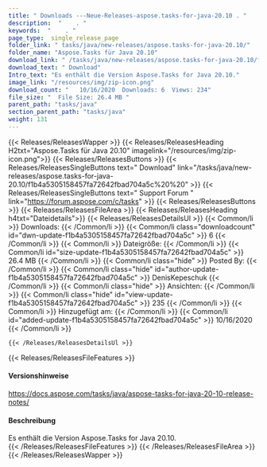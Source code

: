 ```yaml
---
title: " Downloads ---Neue-Releases-aspose.tasks-for-java-20.10 . "
description:  "    . " 
keywords:  "    . " 
page_type:  single_release_page
folder_link: " tasks/java/new-releases/aspose.tasks-for-java-20.10/"
folder_name: "Aspose.Tasks für Java 20.10"
download_link: " /tasks/java/new-releases/aspose.tasks-for-java-20.10/f1b4a5305158457fa72642fbad704a5c"
download_text: " Download"
Intro_text: "Es enthält die Version Aspose.Tasks for Java 20.10."
image_link: "/resources/img/zip-icon.png"
download_count: "   10/16/2020  Downloads: 6  Views: 234"
file_size: "  File Size: 26.4 MB "
parent_path: "tasks/java"
section_parent_path: "tasks/java"
weight: 131
---
```


{{< Releases/ReleasesWapper >}}
  {{< Releases/ReleasesHeading H2txt="Aspose.Tasks für Java 20.10" imagelink="/resources/img/zip-icon.png">}}
  {{< Releases/ReleasesButtons >}}
    {{< Releases/ReleasesSingleButtons text=" Download" link="/tasks/java/new-releases/aspose.tasks-for-java-20.10/f1b4a5305158457fa72642fbad704a5c%20%20" >}}
    {{< Releases/ReleasesSingleButtons text=" Support Forum " link="https://forum.aspose.com/c/tasks" >}}
  {{< Releases/ReleasesButtons >}}
  {{< Releases/ReleasesFileArea >}}
    {{< Releases/ReleasesHeading h4txt="Dateidetails">}}
    {{< Releases/ReleasesDetailsUl >}}
            {{< Common/li >}} Downloads: {{< /Common/li >}}
      {{< Common/li class="downloadcount" id="dwn-update-f1b4a5305158457fa72642fbad704a5c" >}} 6 {{< /Common/li >}}
      {{< Common/li >}} Dateigröße: {{< /Common/li >}}
      {{< Common/li id="size-update-f1b4a5305158457fa72642fbad704a5c" >}} 26.4 MB {{< /Common/li >}} 
      {{< Common/li  class="hide" >}} Posted By: {{< /Common/li >}} 
      {{< Common/li class="hide" id="author-update-f1b4a5305158457fa72642fbad704a5c" >}} DenisKepeschuk {{< /Common/li >}}
      {{< Common/li class="hide" >}} Ansichten: {{< /Common/li >}}
      {{< Common/li class="hide" id="view-update-f1b4a5305158457fa72642fbad704a5c" >}} 235 {{< /Common/li >}}
      {{< Common/li >}} Hinzugefügt am: {{< /Common/li >}}
      {{< Common/li id="added-update-f1b4a5305158457fa72642fbad704a5c" >}} 10/16/2020 {{< /Common/li >}} 

    {{< /Releases/ReleasesDetailsUl >}}

  {{< Releases/ReleasesFileFeatures >}}
      <h4>Versionshinweise</h4><div> <a href="https://docs.aspose.com/tasks/java/aspose-tasks-for-java-20-10-release-notes/">https://docs.aspose.com/tasks/java/aspose-tasks-for-java-20-10-release-notes/</a></div><h4> Beschreibung</h4><div class="HTMLDescription"> Es enthält die Version Aspose.Tasks for Java 20.10.</div>
  {{< /Releases/ReleasesFileFeatures >}}
 {{< /Releases/ReleasesFileArea >}}
{{< /Releases/ReleasesWapper >}}



